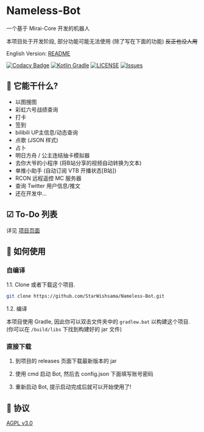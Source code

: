 # Nameless-Bot

一个基于 Mirai-Core 开发的机器人

本项目处于开发阶段, 部分功能可能无法使用 (除了写在下面的功能) ~~反正也没人用~~

English Version: [README](https://github.com/StarWishsama/Nameless-Bot/blob/mirai/README_en.md)

[![Codacy Badge](https://api.codacy.com/project/badge/Grade/d1416f718df943b4bb252e98cbd6604e)](https://www.codacy.com/manual/StarWishsama/Nameless-Bot?utm_source=github.com&amp;utm_medium=referral&amp;utm_content=StarWishsama/Nameless-Bot&amp;utm_campaign=Badge_Grade)
[![Kotlin Gradle](https://github.com/StarWishsama/Nameless-Bot/workflows/Kotlin%20Gradle/badge.svg)](https://github.com/StarWishsama/Nameless-Bot/actions/)
[![LICENSE](https://img.shields.io/github/license/StarWishsama/Nameless-Bot.svg?style=popout)](https://github.com/StarWishsama/Nameless-Bot/blob/master/LICENSE)
[![Issues](https://img.shields.io/github/issues/StarWishsama/Nameless-Bot.svg?style=popout)](https://github.com/StarWishsama/Nameless-Bot/issues)

## 🎉 它能干什么?
* 以图搜图
* 彩虹六号战绩查询
* 打卡
* 签到
* bilibili UP主信息/动态查询
* 点歌 (JSON 样式)
* 占卜
* 明日方舟 / 公主连结抽卡模拟器
* 去你大爷的小程序 (将B站分享的视频自动转换为文本)
* 单推小助手 (自动订阅 VTB 开播状态[B站])
* RCON 远程遥控 MC 服务器
* 查询 Twitter 用户信息/推文
* 还在开发中...

## ☑ To-Do 列表
详见 [项目页面](https://github.com/StarWishsama/Nameless-Bot/projects/2)

## 💽 如何使用

### 自编译
1.1. Clone 或者下载这个项目.

```bash
git clone https://github.com/StarWishsama/Nameless-Bot.git
```

1.2. 编译

本项目使用 Gradle, 因此你可以双击文件夹中的 `gradlew.bat` 以构建这个项目.
(你可以在 `/build/libs` 下找到构建好的 jar 文件)

### 直接下载
1. 到项目的 releases 页面下载最新版本的 jar

2. 使用 cmd 启动 Bot, 然后去 config.json 下面填写账号密码

3. 重新启动 Bot, 提示启动完成后就可以开始使用了!

## 📜 协议 
[AGPL v3.0](https://github.com/StarWishsama/Nameless-Bot/blob/master/LICENSE)
